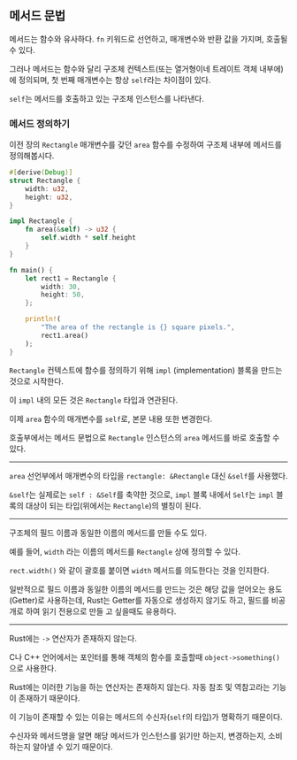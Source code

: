 ## 메서드 문법

메서드는 함수와 유사하다. `fn` 키워드로 선언하고, 매개변수와 반환 값을 가지며, 호출될 수 있다.

그러나 메서드는 함수와 달리 구조체 컨텍스트(또는 열거형이네 트레이트 객체 내부에)에 정의되며, 첫 번째 매개변수는 항상 `self`라는 차이점이 있다.

`self`는 메서드를 호출하고 있는 구조체 인스턴스를 나타낸다.

### 메서드 정의하기

이전 장의 `Rectangle` 매개변수를 갖던 `area` 함수를 수정하여 구조체 내부에 메서드를 정의해봅시다.

```rust
#[derive(Debug)]
struct Rectangle {
    width: u32,
    height: u32,
}

impl Rectangle {
    fn area(&self) -> u32 {
        self.width * self.height
    }
}

fn main() {
    let rect1 = Rectangle {
        width: 30,
        height: 50,
    };

    println!(
        "The area of the rectangle is {} square pixels.",
        rect1.area()
    );
}
```

`Rectangle` 컨텍스트에 함수를 정의하기 위해 `impl` (implementation) 블록을 만드는 것으로 시작한다.

이 `impl` 내의 모든 것은 `Rectangle` 타입과 연관된다.

이제 `area` 함수의 매개변수를 `self`로, 본문 내용 또한 변경한다.

호출부에서는 메서드 문법으로 `Rectangle` 인스턴스의 `area` 메서드를 바로 호출할 수 있다.

---

`area` 선언부에서 매개변수의 타입을 `rectangle: &Rectangle` 대신 `&self`를 사용했다.

`&self`는 실제로는 `self : &Self`를 축약한 것으로, `impl` 블록 내에서 `Self`는 `impl` 블록의 대상이 되는 타입(위에서는 `Rectangle`)의 별칭이 된다.

---

구조체의 필드 이름과 동일한 이름의 메서드를 만들 수도 있다.

예를 들어, `width` 라는 이름의 메서드를 `Rectangle` 상에 정의할 수 있다.

`rect.width()` 와 같이 괄호를 붙이면 `width` 메서드를 의도한다는 것을 인지한다.

일반적으로 필드 이름과 동일한 이름의 메서드를 만드는 것은 해당 값을 얻어오는 용도(Getter)로 사용하는데, Rust는 Getter를 자동으로 생성하지 않기도 하고, 필드를 비공개로 하여 읽기 전용으로 만들 고 싶을때도 유용하다.

---

Rust에는 `->` 연산자가 존재하지 않는다.

C나 C++ 언어에서는 포인터를 통해 객체의 함수를 호출할때 `object->something()` 으로 사용한다.

Rust에는 이러한 기능을 하는 연산자는 존재하지 않는다. 자동 참조 및 역참고라는 기능이 존재하기 때문이다.

이 기능이 존재할 수 있는 이유는 메서드의 수신자(`self`의 타입)가 명확하기 때문이다.

수신자와 메서드명을 알면 해당 메서드가 인스턴스를 읽기만 하는지, 변경하는지, 소비하는지 알아낼 수 있기 때문이다.

